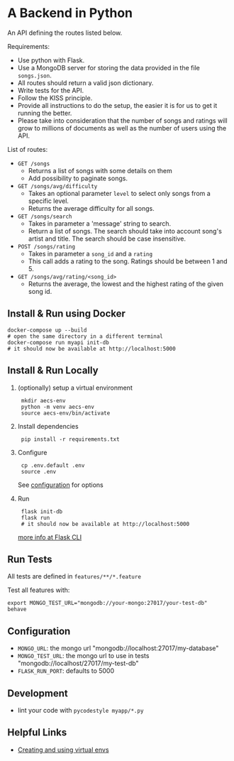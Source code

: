 # A Backend in Python

An API defining the routes listed below.

Requirements:

- Use python with Flask.
- Use a MongoDB server for storing the data provided in the file `songs.json`.
- All routes should return a valid json dictionary.
- Write tests for the API.
- Follow the KISS principle.
- Provide all instructions to do the setup, the easier it is for us to get it running the better. 
- Please take into consideration that the number of songs and ratings will grow to millions of documents as well as the number of users using the API.

List of routes:

- `GET /songs`
  - Returns a list of songs with some details on them
  - Add possibility to paginate songs.
- `GET /songs/avg/difficulty`
  - Takes an optional parameter `level` to select only songs from a specific level.
  - Returns the average difficulty for all songs.
- `GET /songs/search`
  - Takes in parameter a 'message' string to search.
  - Return a list of songs. The search should take into account song's artist and title. The search should be case insensitive.
- `POST /songs/rating`
  - Takes in parameter a `song_id` and a `rating`
  - This call adds a rating to the song. Ratings should be between 1 and 5.
- `GET /songs/avg/rating/<song_id>`
  - Returns the average, the lowest and the highest rating of the given song id.

## Install & Run using Docker

    docker-compose up --build
    # open the same directory in a different terminal
    docker-compose run myapi init-db
    # it should now be available at http://localhost:5000

## Install & Run Locally

1. (optionally) setup a virtual environment

        mkdir aecs-env
        python -m venv aecs-env
        source aecs-env/bin/activate

1. Install dependencies

        pip install -r requirements.txt

1. Configure

        cp .env.default .env
        source .env

    See [configuration](#Configuration) for options

1. Run

        flask init-db
        flask run
        # it should now be available at http://localhost:5000

    [more info at Flask CLI](http://flask.pocoo.org/docs/1.0/cli/)


## Run Tests

All tests are defined in `features/**/*.feature`

Test all features with:

    export MONGO_TEST_URL="mongodb://your-mongo:27017/your-test-db"
    behave


## Configuration

* `MONGO_URL`: the mongo url "mongodb://localhost:27017/my-database"
* `MONGO_TEST_URL`: the mongo url to use in tests "mongodb://localhost/27017/my-test-db"
* `FLASK_RUN_PORT`: defaults to 5000

## Development

* lint your code with `pycodestyle myapp/*.py`

## Helpful Links

* [Creating and using virtual envs](https://packaging.python.org/tutorials/installing-packages/#id16)
